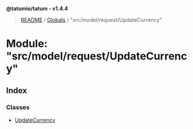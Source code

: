 **@tatumio/tatum - v1.4.4**

> [README](../README.md) / [Globals](../globals.md) / "src/model/request/UpdateCurrency"

# Module: "src/model/request/UpdateCurrency"

## Index

### Classes

* [UpdateCurrency](../classes/_src_model_request_updatecurrency_.updatecurrency.md)
